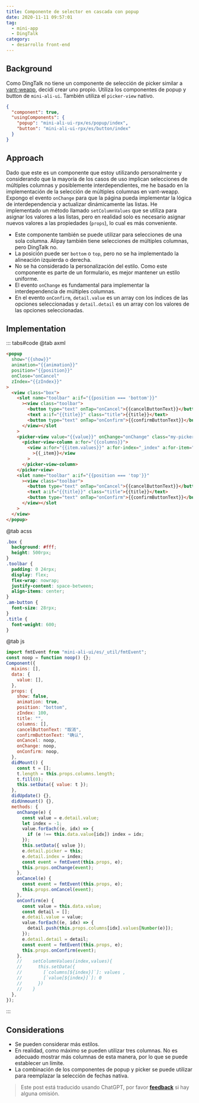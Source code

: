 ```yaml
---
title: Componente de selector en cascada con popup
date: 2020-11-11 09:57:01
tag:
  - mini-app
  - DingTalk
category:
  - desarrollo front-end
---
```


## Background

Como DingTalk no tiene un componente de selección de picker similar a [vant-weapp](https://youzan.github.io/vant-weapp/#/picker "vant-weapp"), decidí crear uno propio. Utiliza los componentes de popup y button de `mini-ali-ui`. También utiliza el `picker-view` nativo.

```json
{
  "component": true,
  "usingComponents": {
    "popup": "mini-ali-ui-rpx/es/popup/index",
    "button": "mini-ali-ui-rpx/es/button/index"
  }
}
```

## Approach

Dado que este es un componente que estoy utilizando personalmente y considerando que la mayoría de los casos de uso implican selecciones de múltiples columnas y posiblemente interdependientes, me he basado en la implementación de la selección de múltiples columnas en vant-weapp. Expongo el evento `onChange` para que la página pueda implementar la lógica de interdependencia y actualizar dinámicamente las listas. He implementado un método llamado `setColumnValues` que se utiliza para asignar los valores a las listas, pero en realidad solo es necesario asignar nuevos valores a las propiedades (`props`), lo cual es más conveniente.

- Este componente también se puede utilizar para selecciones de una sola columna. Alipay también tiene selecciones de múltiples columnas, pero DingTalk no.
- La posición puede ser `bottom` o `top`, pero no se ha implementado la alineación izquierda o derecha.
- No se ha considerado la personalización del estilo. Como este componente es parte de un formulario, es mejor mantener un estilo uniforme.
- El evento `onChange` es fundamental para implementar la interdependencia de múltiples columnas.
- En el evento `onConfirm`, `detail.value` es un array con los índices de las opciones seleccionadas y `detail.detail` es un array con los valores de las opciones seleccionadas.

## Implementation

::: tabs#code
@tab axml

```html
<popup
  show="{{show}}"
  animation="{{animation}}"
  position="{{position}}"
  onClose="onCancel"
  zIndex="{{zIndex}}"
>
  <view class="box">
    <slot name="toolbar" a:if="{{position === 'bottom'}}"
      ><view class="toolbar">
        <button type="text" onTap="onCancel">{{cancelButtonText}}</button>
        <text a:if="{{title}}" class="title">{{title}}</text>
        <button type="text" onTap="onConfirm">{{confirmButtonText}}</button>
      </view></slot
    >
    <picker-view value="{{value}}" onChange="onChange" class="my-picker">
      <picker-view-column a:for="{{columns}}">
        <view a:for="{{item.values}}" a:for-index="_index" a:for-item="_item"
          >{{_item}}</view
        >
      </picker-view-column>
    </picker-view>
    <slot name="toolbar" a:if="{{position === 'top'}}"
      ><view class="toolbar">
        <button type="text" onTap="onCancel">{{cancelButtonText}}</button>
        <text a:if="{{title}}" class="title">{{title}}</text>
        <button type="text" onTap="onConfirm">{{confirmButtonText}}</button>
      </view></slot
    >
  </view>
</popup>
```

@tab acss

```css
.box {
  background: #fff;
  height: 500rpx;
}
.toolbar {
  padding: 0 24rpx;
  display: flex;
  flex-wrap: nowrap;
  justify-content: space-between;
  align-items: center;
}
.am-button {
  font-size: 28rpx;
}
.title {
  font-weight: 600;
}
```

@tab js

```js
import fmtEvent from "mini-ali-ui/es/_util/fmtEvent";
const noop = function noop() {};
Component({
  mixins: [],
  data: {
    value: [],
  },
  props: {
    show: false,
    animation: true,
    position: "bottom",
    zIndex: 100,
    title: "",
    columns: [],
    cancelButtonText: "取消",
    confirmButtonText: "确认",
    onCancel: noop,
    onChange: noop,
    onConfirm: noop,
  },
  didMount() {
    const t = [];
    t.length = this.props.columns.length;
    t.fill(0);
    this.setData({ value: t });
  },
  didUpdate() {},
  didUnmount() {},
  methods: {
    onChange(e) {
      const value = e.detail.value;
      let index = -1;
      value.forEach((e, idx) => {
        if (e !== this.data.value[idx]) index = idx;
      });
      this.setData({ value });
      e.detail.picker = this;
      e.detail.index = index;
      const event = fmtEvent(this.props, e);
      this.props.onChange(event);
    },
    onCancel(e) {
      const event = fmtEvent(this.props, e);
      this.props.onCancel(event);
    },
    onConfirm(e) {
      const value = this.data.value;
      const detail = [];
      e.detail.value = value;
      value.forEach((e, idx) => {
        detail.push(this.props.columns[idx].values[Number(e)]);
      });
      e.detail.detail = detail;
      const event = fmtEvent(this.props, e);
      this.props.onConfirm(event);
    },
    //    setColumnValues(index,values){
    //      this.setData({
    //        [`columns[${index}]`]: values ,
    //        [`value[${index}]`]: 0
    //      })
    //    }
  },
});
```

:::

## Considerations

- Se pueden considerar más estilos.
- En realidad, como máximo se pueden utilizar tres columnas. No es adecuado mostrar más columnas de esta manera, por lo que se puede establecer un límite.
- La combinación de los componentes de popup y picker se puede utilizar para reemplazar la selección de fechas nativa.

> Este post está traducido usando ChatGPT, por favor [**feedback**](https://github.com/linyuxuanlin/Wiki_MkDocs/issues/new) si hay alguna omisión.
